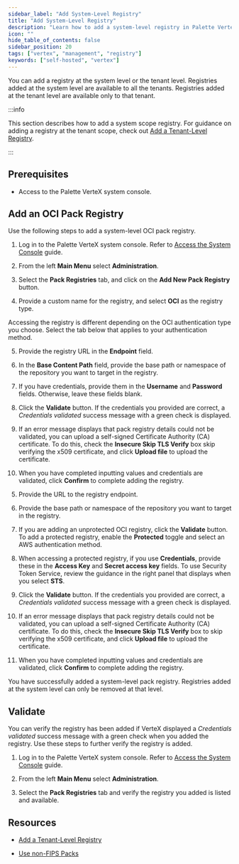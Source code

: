 ```yaml
---
sidebar_label: "Add System-Level Registry"
title: "Add System-Level Registry"
description: "Learn how to add a system-level registry in Palette VerteX."
icon: ""
hide_table_of_contents: false
sidebar_position: 20
tags: ["vertex", "management", "registry"]
keywords: ["self-hosted", "vertex"]
---
```


You can add a registry at the system level or the tenant level. Registries added at the system level are available to
all the tenants. Registries added at the tenant level are available only to that tenant.

:::info

This section describes how to add a system scope registry. For guidance on adding a registry at the tenant scope, check
out [Add a Tenant-Level Registry](../../tenant-settings/add-registry.md).

:::

## Prerequisites

- Access to the Palette VerteX system console.

## Add an OCI Pack Registry

Use the following steps to add a system-level OCI pack registry.

1. Log in to the Palette VerteX system console. Refer to
   [Access the System Console](system-management.md#access-the-system-console) guide.

2. From the left **Main Menu** select **Administration**.

3. Select the **Pack Registries** tab, and click on the **Add New Pack Registry** button.

4. Provide a custom name for the registry, and select **OCI** as the registry type.

Accessing the registry is different depending on the OCI authentication type you choose. Select the tab below that
applies to your authentication method.

<Tabs groupId="authentication">

<TabItem label="Basic" value="Basic">

5. Provide the registry URL in the **Endpoint** field.

6. In the **Base Content Path** field, provide the base path or namespace of the repository you want to target in the
   registry.

7. If you have credentials, provide them in the **Username** and **Password** fields. Otherwise, leave these fields
   blank.

8. Click the **Validate** button. If the credentials you provided are correct, a _Credentials validated_ success message
   with a green check is displayed.

9. If an error message displays that pack registry details could not be validated, you can upload a self-signed
   Certificate Authority (CA) certificate. To do this, check the **Insecure Skip TLS Verify** box skip verifying the
   x509 certificate, and click **Upload file** to upload the certificate.

10. When you have completed inputting values and credentials are validated, click **Confirm** to complete adding the
    registry.

</TabItem>

<TabItem label="ECR" value="ECR">

5. Provide the URL to the registry endpoint.

6. Provide the base path or namespace of the repository you want to target in the registry.

7. If you are adding an unprotected OCI registry, click the **Validate** button. To add a protected registry, enable the
   **Protected** toggle and select an AWS authentication method.

8. When accessing a protected registry, if you use **Credentials**, provide these in the **Access Key** and **Secret
   access key** fields. To use Security Token Service, review the guidance in the right panel that displays when you
   select **STS**.

9. Click the **Validate** button. If the credentials you provided are correct, a _Credentials validated_ success message
   with a green check is displayed.

10. If an error message displays that pack registry details could not be validated, you can upload a self-signed
    Certificate Authority (CA) certificate. To do this, check the **Insecure Skip TLS Verify** box to skip verifying the
    x509 certificate, and click **Upload file** to upload the certificate.

11. When you have completed inputting values and credentials are validated, click **Confirm** to complete adding the
    registry.

</TabItem>
</Tabs>

You have successfully added a system-level pack registry. Registries added at the system level can only be removed at
that level.

## Validate

You can verify the registry has been added if VerteX displayed a _Credentials validated_ success message with a green
check when you added the registry. Use these steps to further verify the registry is added.

1. Log in to the Palette VerteX system console. Refer to
   [Access the System Console](system-management.md#access-the-system-console) guide.

2. From the left **Main Menu** select **Administration**.

3. Select the **Pack Registries** tab and verify the registry you added is listed and available.

## Resources

- [Add a Tenant-Level Registry](../../tenant-settings/add-registry.md)

- [Use non-FIPS Packs](../system-management/enable-non-fips-settings/use-non-fips-addon-packs.md)
